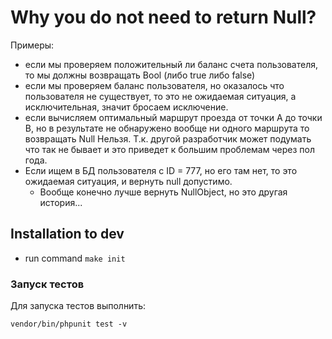 # Why you do not need to return Null?

Примеры:  
- если мы проверяем положительный ли баланс счета пользователя, то мы должны возвращать Bool (либо true либо false)
- если мы проверяем баланс пользователя, но оказалось что пользователя не существует, то это не ожидаемая
ситуация, а исключительная, значит бросаем исключение.
- если вычисляем оптимальный маршрут проезда от точки А до точки В, но в результате не обнаружено вообще ни одного маршрута
то возвращать Null Нельзя. Т.к. другой разработчик может подумать что так не бывает и это приведет к большим проблемам через пол года.
- Если ищем в БД пользователя с ID = 777, но его там нет, то это ожидаемая ситуация, и вернуть null допустимо.
  - Вообще конечно лучше вернуть NullObject, но это другая история...
## Installation to dev
- run command `make init`



### Запуск тестов

Для запуска тестов выполнить:

```terminal
vendor/bin/phpunit test -v